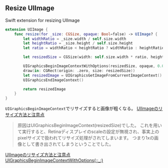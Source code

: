 ## Resize UIImage

Swift extension for resizing UIImage

```swift
extension UIImage {
    func resize(for _size: CGSize, opaque: Bool=false) -> UIImage? {
        let widthRatio = _size.width / self.size.width
        let heightRatio = _size.height / self.size.height
        let ratio = widthRatio < heightRatio ? widthRatio : heightRatio

        let resizedSize = CGSize(width: self.size.width * ratio, height: self.size.height * ratio)

        UIGraphicsBeginImageContextWithOptions(resizedSize, opaque, 0.0)
        draw(in: CGRect(origin: .zero, size: resizedSize))
        let resizedImage = UIGraphicsGetImageFromCurrentImageContext()
        UIGraphicsEndImageContext()

        return resizedImage
    }
}
```

`UIGraphicsBeginImageContext`でリサイズすると画像が粗くなる。
[UIImageのリサイズ方法と注意点](https://qiita.com/ruwatana/items/473c1fb6fc889215fca3)
> 原因はUIGraphicsBeginImageContext(resizedSize)でした。
> これを用いて実行すると、Retinaディスプレイのscaleの設定が無視され、事実上のpixelサイズで扱われてリサイズ処理がされてしまいます。
> つまり1xの画像として書き出されてしまうということでした。

[UIImageのリサイズ方法と注意点](https://qiita.com/ruwatana/items/473c1fb6fc889215fca3)
[UIGraphicsBeginImageContextWithOptions(_:_:_:)](https://developer.apple.com/documentation/uikit/1623912-uigraphicsbeginimagecontextwitho)
